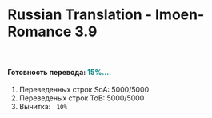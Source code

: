 # Russian Translation - Imoen-Romance 3.9 

<p>&nbsp;</p>
<h4><a id="user-content-план-перевода" class="anchor" href="https://github.com/arcanecoast/mod-translation-imoen-romance#%D0%BF%D0%BB%D0%B0%D0%BD-%D0%BF%D0%B5%D1%80%D0%B5%D0%B2%D0%BE%D0%B4%D0%B0" aria-hidden="true"></a>Готовность перевода: <span style="color: #008080;">15%....</span></h4>
<ol>
<li>Переведенных строк SoA: 5000/5000</li>
<li>Переведеных строк ToB: 5000/5000</li>
<li>Вычитка: &nbsp;&nbsp;<code>10%</code>&nbsp;</li>
</ol>
